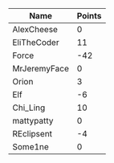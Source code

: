 | Name         | Points |
|--------------|--------|
| AlexCheese   | 0      |
| EliTheCoder  | 11     |
| Force        | -42    |
| MrJeremyFace | 0      |
| Orion        | 3      |
| Elf          | -6     |
| Chi_Ling     | 10     |
| mattypatty   | 0      |
| REclipsent   | -4     |
| Some1ne      | 0      |
